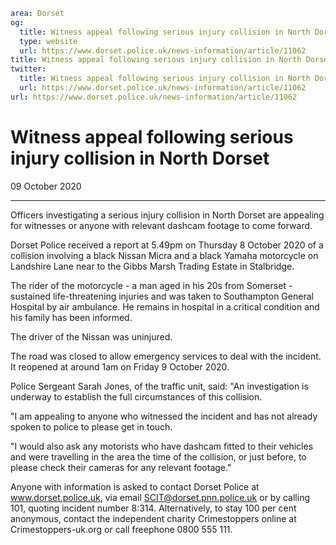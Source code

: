 ```yaml
area: Dorset
og:
  title: Witness appeal following serious injury collision in North Dorset
  type: website
  url: https://www.dorset.police.uk/news-information/article/11062
title: Witness appeal following serious injury collision in North Dorset |
twitter:
  title: Witness appeal following serious injury collision in North Dorset
  url: https://www.dorset.police.uk/news-information/article/11062
url: https://www.dorset.police.uk/news-information/article/11062
```

# Witness appeal following serious injury collision in North Dorset

09 October 2020

* * *

Officers investigating a serious injury collision in North Dorset are appealing for witnesses or anyone with relevant dashcam footage to come forward.

Dorset Police received a report at 5.49pm on Thursday 8 October 2020 of a collision involving a black Nissan Micra and a black Yamaha motorcycle on Landshire Lane near to the Gibbs Marsh Trading Estate in Stalbridge.

The rider of the motorcycle - a man aged in his 20s from Somerset - sustained life-threatening injuries and was taken to Southampton General Hospital by air ambulance. He remains in hospital in a critical condition and his family has been informed.

The driver of the Nissan was uninjured.

The road was closed to allow emergency services to deal with the incident. It reopened at around 1am on Friday 9 October 2020.

Police Sergeant Sarah Jones, of the traffic unit, said: "An investigation is underway to establish the full circumstances of this collision.

"I am appealing to anyone who witnessed the incident and has not already spoken to police to please get in touch.

"I would also ask any motorists who have dashcam fitted to their vehicles and were travelling in the area the time of the collision, or just before, to please check their cameras for any relevant footage."

Anyone with information is asked to contact Dorset Police at www.dorset.police.uk, via email SCIT@dorset.pnn.police.uk or by calling 101, quoting incident number 8:314. Alternatively, to stay 100 per cent anonymous, contact the independent charity Crimestoppers online at Crimestoppers-uk.org or call freephone 0800 555 111.
